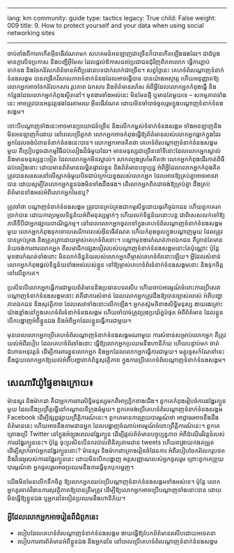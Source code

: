 

---

lang: km
community: guide
type: tactics
legacy: True
child: False
weight: 009
title: 9. How to protect yourself and your data when using social networking sites

---

ចាប់តាំងពីការកកើតអ៊ីនធើរណែតមក សហគមន៍អនឡាញជាច្រើនក៏បានកើតឡើងផងដែរ។ ជាដំបូង មានក្តារបិទប្រកាស និងបញ្ជីអ៊ីមែល ដែលផ្តល់ឱកាសដល់ប្រជាជនជុំវិញពិភពលោក ធ្វើការភ្ជាប់ ទាក់ទង និងចែករំលែកព័ត៌មានអំពីប្រធានបទជាក់លាក់ជាច្រើន។ សព្វថ្ងៃនេះ គេហទំព័របណ្តាញទំនាក់ទំនងសង្គម បានពង្រីកវិសាលភាពទំនាក់ទំនងដែលអាចធ្វើបាន បានយ៉ាងអស្ចារ្យ ហើយអនុញ្ញាតឱ្យលោកអ្នកអាចចែករំលែកសារ រូបភាព ឯកសារ និងព័ត៌មានរហ័ស អំពីអ្វីដែលលោកអ្នកកំពុងធ្វើ និងកន្លែងដែលលោកអ្នកកំពុងស្ថិតនៅ។ មុខងារទាំងអស់នេះ មិនមែនថ្មី ឬមានតែមួយទេ – សកម្មភាពទាំងនេះ អាចត្រូវបានអនុវត្តផងដែរតាមរយៈអ៊ីនធើរណែត ដោយមិនចាំបាច់ចូលរួមក្នុងបណ្តាញទំនាក់ទំនងសង្គម។

ទោះបីបណ្តាញទាំងនេះអាចមានប្រយោជន៍ច្រើន និងលើកកម្ពស់ទំនាក់ទំនងសង្គម ទាំងអនឡាញនិងមិនអនឡាញក៏ដោយ  នៅពេលប្រើពួកវា លោកអ្នកអាចកំពុងធ្វើឱ្យព័ត៌មានរបស់លោកអ្នកធ្លាក់ក្នុងដៃរអ្នកដែលចង់បំពានទំនាក់ទំនងនេះបាន។ លោកអ្នកអាចគិតថា       គេហទំព័របណ្តាញទំនាក់ទំនងសង្គមមួយ គឺប្រៀបដូចជាកម្មវិធីជប់លៀងដ៏ធំមួយដែរ។ មានមនុស្សជាច្រើននៅទីនោះដែលលោកអ្នកស្គាល់ និងមានមនុស្សខ្លះទៀត ដែលលោកអ្នកមិនស្គាល់។ សាកល្បងស្រមៃគិតថា លោកអ្នកកំពុងដើរកាត់ពិធី ជប់លៀងនោះ  ដោយមានព័ត៌មានលម្អិតផ្ទាល់ខ្លួន និងព័ត៌មានបច្ចុប្បន្ន អំពីអ្វីដែលលោកអ្នកកំពុងគិត ត្រូវបានសរសេរនៅលើស្លាកធំមួយបិទជាប់ក្រោយខ្នងរបស់លោកអ្នក ដែលអាចឱ្យគ្រប់គ្នាអាចអានវាបាន ដោយសូម្បីតែលោកអ្នកខ្លួនឯងមិនទាំងដឹងផង។ តើលោកអ្នកពិតជាចង់ឱ្យគ្រប់គ្នា ដឹងគ្រប់ព័ត៌មានទាំងអស់អំពីលោកអ្នកមែនឬ?

ត្រូវចាំថា បណ្តាញទំនាក់ទំនងសង្គម ត្រូវបានគ្រប់គ្រងជាកម្មសិទ្ធដោយធុរកិច្ចឯកជន ហើយពួកគេរកប្រាក់បាន ដោយការប្រមូលទិន្នន័យអំពីមនុស្សម្នាក់ៗ ហើយលក់ទិន្នន័យនោះបន្ត ជាពិសេសលក់ទៅឱ្យភាគីទីបីជាអ្នកផ្សាយពាណិជ្ជកម្ម។  នៅពេលលោកអ្នកចូលទៅក្នុងគេហទំព័របណ្តាញទំនាក់ទំនងសង្គមមួយ លោកអ្នកកំពុងទុកចោលសេរីភាពរបស់អ៊ីនធើរណែត ហើយកំពុងចូលក្នុងបណ្តាញមួយ ដែលត្រូវបានគ្រប់គ្រង និងត្រួតត្រាដោយម្ចាស់គេហទំព័រនោះ។ បណ្តាមុខងារកំណត់ភាពឯកជន គឺគ្រាន់តែមានន័យចង់ការពារលោកអ្នក ពីសមាជិកផ្សេងទៀតរបស់បណ្តាញទំនាក់ទំនងសង្គមនោះតែប៉ុណ្ណោះ ប៉ុន្តែមុខងារកំណត់ទាំងនោះ មិនលាក់ទិន្នន័យរបស់លោកអ្នកពីម្ចាស់គេហទំព័រនោះឡើយ។ អ្វីដែលសំខាន់ លោកអ្នកកំពុងផ្តល់ទិន្នន័យទាំងអស់របស់ខ្លួន ទៅឱ្យម្ចាស់គេហទំព័រទំនាក់ទំនងសង្គមនោះ និងទុកចិត្តទៅលើពួកគេ។

ប្រសិនបើលោកអ្នកធ្វើការជាមួយព័ត៌មាននិងប្រធានបទរសើប ហើយចាប់អារម្មណ៍ចំពោះការប្រើសេវាបណ្តាញទំនាក់ទំនងសង្គមនោះ  វាគឺជាការសំខាន់ ដែលលោកអ្នកត្រូវដឹងឱ្យបានច្បាស់លាស់ អំពីបញ្ហាភាពឯកជន និងសុវត្ថិភាព ដែលសេវាទាំងនោះលើកឡើង។ អ្នកតស៊ូមតិខាងសិទ្ធិមនុស្ស ងាយរងគ្រោះយ៉ាងខ្លាំងនៅក្នុងគេហទំព័រទំនាក់ទំនងសង្គម  ហើយចាំបាច់ត្រូវប្រុងប្រយ័ត្នបំផុត អំពីព័ត៌មាន ដែលខ្លួនបើកបង្ហាញអំពីខ្លួនឯង និងអំពីអ្នកដែលខ្លួនធ្វើការជាមួយ។

មុនពេលលោកអ្នកប្រើគេហទំព័របណ្តាញទំនាក់ទំនងសង្គមណាមួយ ការសំខាន់សម្រាប់លោកអ្នក គឺត្រូវយល់អំពីរបៀប ដែលគេហទំព័រទាំងនោះ ធ្វើឱ្យលោកអ្នកប្រឈមនឹងហានិភ័យ ហើយបន្ទាប់មក ចាត់ជំហានអនុវត្តន៍ ដើម្បីការពារខ្លួនលោកអ្នក និងអ្នកដែលលោកអ្នកធ្វើការជាមួយ។ មគ្គុទ្ទេសក៍ណែនាំនេះ នឹងជួយលោកអ្នកឱ្យយល់អំពីបញ្ហាពាក់ព័ន្ធសុវត្ថិភាព ក្នុងការប្រើគេហទំព័របណ្តាញទំនាក់ទំនងសង្គម។

## សេណារីយ៉ូផ្ទៃខាងក្រោយ៖ ##

<div class="background" markdown=1>
ម៉ានសួរ និងម៉ាកដា គឺជាអ្នកការពារសិទ្ធិមនុស្សមកពីអាហ្វ្រិកខាងជើង។ ពួកគេកំពុងរៀបចំការដង្ហែរក្បួនមួយ ដែលនឹងប្រព្រឹត្តធ្វើនៅកណ្តាលទីក្រុងធំមួយ។ ពួកគេចង់ប្រើគេហទំព័របណ្តាញទំនាក់ទំនងសង្គម Facebook ដើម្បីផ្សព្វផ្សាយព្រឹត្តិការណ៍នេះ។ ពួកគេមានការព្រួយបារម្ភណ៍ថា អាជ្ញាធរអាចនឹងដឹងព័ត៌មាននេះ ហើយអាចនឹងតាមដានអ្នក ដែលបង្ហាញចំណាប់អារម្មណ៍ចំពោះព្រឹត្តិការណ៍នេះ។ ពួកគេគ្រោងប្រើ Twitter នៅក្នុងអំឡុងពេលដង្ហែរក្បួន ដើម្បីផ្តល់ព័ត៌មានបច្ចុប្បន្នភាព អំពីដំណើរវិវត្តន៍របស់ការដង្ហែរក្បួននេះ។ ប៉ុន្តែ ចុះប្រសិនបើនគរបាលពិនិត្យតាមដាន tweets ហើយពង្រាយកងតម្រួត ដើម្បីស្ទាក់ចាប់អ្នកដង្ហែរក្បួននោះ? ម៉ានសួរ និងម៉ាកដាគ្រោងរៀនចំផែនការ អំពីរបៀបចែករំលែករូបថត និងវីដេអូរបស់ការដង្ហែរក្បួននេះ ដោយមិនបើកបង្ហាញ   អត្តសញ្ញាណរបស់អ្នកចូលរួម ព្រោះពួកគេព្រួយបារម្ភណ៍ថា អ្នកចូលរួមអាចប្រឈមនឹងការធ្វើទុកបុកម្នេញ។
</div>

យើងមិនមែនលើកទឹកចិត្ត ឱ្យលោកអ្នកឈប់ប្រើបណ្តាញទំនាក់ទំនងសង្គមទាំងអស់ទេ។ ប៉ុន្តែ លោកអ្នកគួរចាត់វិធានការសុវត្ថិភាពឱ្យបានត្រឹមត្រូវ ដើម្បីឱ្យលោកអ្នកអាចប្រើបណ្តាញទាំងនោះបាន ដោយមិនធ្វើឱ្យខ្លួនឯង ឬអ្នកដទៃទៀតប្រឈមនឹងហានិភ័យ។

### អ្វីដែលលោកអ្នកអាចរៀនពីជំពូកនេះ ###

- របៀបដែលគេហទំព័របណ្តាញទំនាក់ទំនងសង្គម ងាយធ្វើឱ្យបែកព័ត៌មានរសើបដោយអចេតនា
- របៀបការពារព័ត៌មានអំពីខ្លួនឯង និងអ្នកដទៃ នៅពេលប្រើគេហទំព័របណ្តាញទំនាក់ទំនងសង្គម




